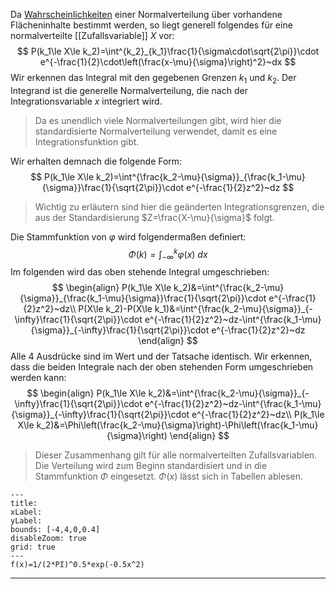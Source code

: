 Da [Wahrscheinlichkeiten](Wahrscheinlichkeit) einer Normalverteilung über vorhandene Flächeninhalte bestimmt werden, so liegt generell folgendes für eine normalverteilte [[Zufallsvariable]] $X$ vor:
$$
P(k_1\le X\le k_2)=\int^{k_2}_{k_1}\frac{1}{\sigma\cdot\sqrt{2\pi}}\cdot e^{-\frac{1}{2}\cdot\left(\frac{x-\mu}{\sigma}\right)^2}~dx
$$
Wir erkennen das Integral mit den gegebenen Grenzen $k_1$ und $k_2$. Der Integrand ist die generelle Normalverteilung, die nach der Integrationsvariable $x$ integriert wird.
> Da es unendlich viele Normalverteilungen gibt, wird hier die standardisierte Normalverteilung verwendet, damit es eine Integrationsfunktion gibt.

Wir erhalten demnach die folgende Form:
$$
P(k_1\le X\le k_2)=\int^{\frac{k_2-\mu}{\sigma}}_{\frac{k_1-\mu}{\sigma}}\frac{1}{\sqrt{2\pi}}\cdot e^{-\frac{1}{2}z^2}~dz
$$
> Wichtig zu erläutern sind hier die geänderten Integrationsgrenzen, die aus der Standardisierung $Z=\frac{X-\mu}{\sigma}$ folgt.

Die Stammfunktion von $\varphi$ wird folgendermaßen definiert:
$$
\Phi(k)=\int^{k}_{-\infty}\varphi(x)~dx
$$
Im folgenden wird das oben stehende Integral umgeschrieben:
$$
\begin{align}
	P(k_1\le X\le k_2)&=\int^{\frac{k_2-\mu}{\sigma}}_{\frac{k_1-\mu}{\sigma}}\frac{1}{\sqrt{2\pi}}\cdot e^{-\frac{1}{2}z^2}~dz\\
	P(X\le k_2)-P(X\le k_1)&=\int^{\frac{k_2-\mu}{\sigma}}_{-\infty}\frac{1}{\sqrt{2\pi}}\cdot e^{-\frac{1}{2}z^2}~dz-\int^{\frac{k_1-\mu}{\sigma}}_{-\infty}\frac{1}{\sqrt{2\pi}}\cdot e^{-\frac{1}{2}z^2}~dz
\end{align}
$$
Alle $4$ Ausdrücke sind im Wert und der Tatsache identisch. Wir erkennen, dass die beiden Integrale nach der oben stehenden Form umgeschrieben werden kann:
$$
\begin{align}
	P(k_1\le X\le k_2)&=\int^{\frac{k_2-\mu}{\sigma}}_{-\infty}\frac{1}{\sqrt{2\pi}}\cdot e^{-\frac{1}{2}z^2}~dz-\int^{\frac{k_1-\mu}{\sigma}}_{-\infty}\frac{1}{\sqrt{2\pi}}\cdot e^{-\frac{1}{2}z^2}~dz\\
	P(k_1\le X\le k_2)&=\Phi\left(\frac{k_2-\mu}{\sigma}\right)-\Phi\left(\frac{k_1-\mu}{\sigma}\right)
\end{align}
$$
> Dieser Zusammenhang gilt für alle normalverteilten Zufallsvariablen. Die Verteilung wird zum Beginn standardisiert und in die Stammfunktion $\Phi$ eingesetzt. $\Phi(x)$ lässt sich in Tabellen ablesen.

```functionplot
---
title: 
xLabel: 
yLabel: 
bounds: [-4,4,0,0.4]
disableZoom: true
grid: true
---
f(x)=1/(2*PI)^0.5*exp(-0.5x^2)
```

---
